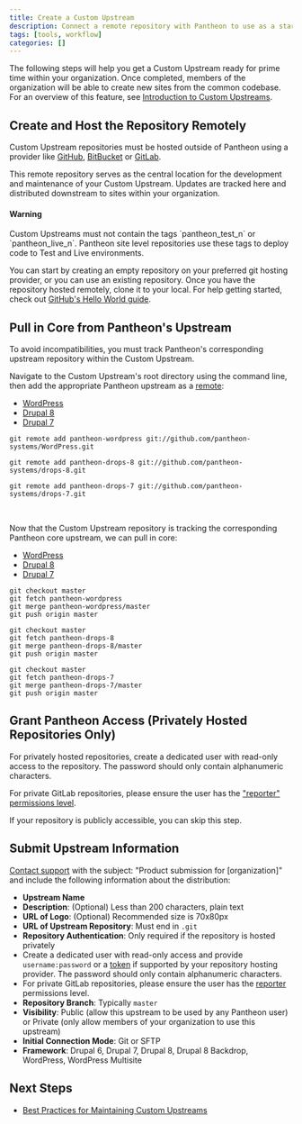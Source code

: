 ```yaml
---
title: Create a Custom Upstream
description: Connect a remote repository with Pantheon to use as a starting point for new sites.
tags: [tools, workflow]
categories: []
---
```


The following steps will help you get a Custom Upstream ready for prime time within your organization. Once completed, members of the organization will be able to create new sites from the common codebase. For an overview of this feature, see [Introduction to Custom Upstreams](/docs/custom-upstream).

## Create and Host the Repository Remotely
Custom Upstream repositories must be hosted outside of Pantheon using a provider like [GitHub](https://github.com/), [BitBucket](https://bitbucket.org/) or [GitLab](https://about.gitlab.com/).

This remote repository serves as the central location for the development and maintenance of your Custom Upstream. Updates are tracked here and distributed downstream to sites within your organization.

<div class="alert alert-danger">
<h4 class="info">Warning</h4>
<p markdown="1">Custom Upstreams must not contain the tags `pantheon_test_n` or `pantheon_live_n`. Pantheon site level repositories use these tags to deploy code to Test and Live environments.</p>
</div>

You can start by creating an empty repository on your preferred git hosting provider, or you can use an existing repository. Once you have the repository hosted remotely, clone it to your local. For help getting started, check out [GitHub's Hello World guide](https://guides.github.com/activities/hello-world/).


## Pull in Core from Pantheon's Upstream
To avoid incompatibilities, you must track Pantheon's corresponding upstream repository within the Custom Upstream.

Navigate to the Custom Upstream's root directory using the command line, then add the appropriate Pantheon upstream as a [remote](https://git-scm.com/docs/git-remote):
<!-- Nav tabs -->
<ul class="nav nav-tabs" role="tablist">
  <li id="wptab1" role="presentation" class="active"><a href="#wp1" aria-controls="wp1" role="tab" data-toggle="tab">WordPress</a></li>
  <li id="d8tab1" role="presentation"><a href="#d81" aria-controls="d81" role="tab" data-toggle="tab">Drupal 8</a></li>
  <li id="d7tab1" role="presentation"><a href="#d71" aria-controls="d71" role="tab" data-toggle="tab">Drupal 7</a></li>
</ul>

<!-- Tab panes -->
<div class="tab-content">
<div role="tabpanel" class="tab-pane active" id="wp1">
<pre id="git-pull-wp"><code class="command nohighlight" data-lang="bash">git remote add pantheon-wordpress git://github.com/pantheon-systems/WordPress.git</code></pre>
</div>
<div role="tabpanel" class="tab-pane" id="d81">
<pre id="git-pull-drops-8"><code class="command nohighlight" data-lang="bash">git remote add pantheon-drops-8 git://github.com/pantheon-systems/drops-8.git</code></pre>
</div>
<div role="tabpanel" class="tab-pane" id="d71">
<pre id="git-pull-drops-7"><code class="command nohighlight" data-lang="bash">git remote add pantheon-drops-7 git://github.com/pantheon-systems/drops-7.git</code></pre>
</div>
</div><br>

Now that the Custom Upstream repository is tracking the corresponding Pantheon core upstream, we can pull in core:
<!-- Nav tabs -->
<ul class="nav nav-tabs" role="tablist">
  <li id="wptab" role="presentation" class="active"><a href="#wp" aria-controls="wp" role="tab" data-toggle="tab">WordPress</a></li>
  <li id="d8tab" role="presentation"><a href="#d8" aria-controls="d8" role="tab" data-toggle="tab">Drupal 8</a></li>
  <li id="d7tab" role="presentation"><a href="#d7" aria-controls="d7" role="tab" data-toggle="tab">Drupal 7</a></li>
</ul>

<!-- Tab panes -->
<div class="tab-content">
<div role="tabpanel" class="tab-pane active" id="wp">
<pre id="git-pull-wp"><code class="command nohighlight" data-lang="bash">git checkout master
git fetch pantheon-wordpress
git merge pantheon-wordpress/master
git push origin master</code></pre>
</div>
<div role="tabpanel" class="tab-pane" id="d8">
<pre id="git-pull-drops-8"><code class="command nohighlight" data-lang="bash">git checkout master
git fetch pantheon-drops-8
git merge pantheon-drops-8/master
git push origin master</code></pre>
</div>
<div role="tabpanel" class="tab-pane" id="d7">
<pre id="git-pull-drops-7"><code class="command nohighlight" data-lang="bash">git checkout master
git fetch pantheon-drops-7
git merge pantheon-drops-7/master
git push origin master</code></pre>
</div>
</div>

## Grant Pantheon Access (Privately Hosted Repositories Only)
For privately hosted repositories, create a dedicated user with read-only access to the repository. The password should only contain alphanumeric characters.

For private GitLab repositories, please ensure the user has the ["reporter" permissions level](https://docs.gitlab.com/ce/user/permissions.html#permissions).


If your repository is publicly accessible, you can skip this step.

## Submit Upstream Information
[Contact support](/docs/getting-support) with the subject: "Product submission for [organization]" and include the following information about the distribution:

- **Upstream Name**
- **Description**: (Optional) Less than 200 characters, plain text
- **URL of Logo**: (Optional) Recommended size is 70x80px
- **URL of Upstream Repository**: Must end in `.git`
- **Repository Authentication**: Only required if the repository is hosted privately
 - Create a dedicated user with read-only access and provide `username:password` or a [token](https://help.github.com/articles/creating-a-personal-access-token-for-the-command-line/) if supported by your repository hosting provider. The password should only contain alphanumeric characters.
 - For private GitLab repositories, please ensure the user has the [reporter](https://docs.gitlab.com/ce/user/permissions.html#permissions) permissions level.
- **Repository Branch**: Typically `master`
- **Visibility**: Public (allow this upstream to be used by any Pantheon user) or Private (only allow members of your organization to use this upstream)
- **Initial Connection Mode**: Git or SFTP
- **Framework**: Drupal 6, Drupal 7, Drupal 8, Drupal 8 Backdrop, WordPress, WordPress Multisite


## Next Steps
- [Best Practices for Maintaining Custom Upstreams](/docs/maintain-custom-upstream)
